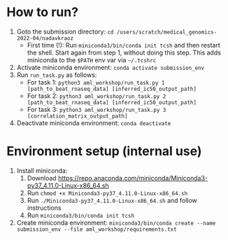 How to run?
===========

1. Goto the submission directory: `cd /users/scratch/medical_genomics-2022-04/nadavkraoz`
   * First time (!): Run `miniconda3/bin/conda init tcsh` and then restart the shell.
     Start again from step 1, without doing this step.
     This adds miniconda to the `$PATH` env var via `~/.tcshrc`
2. Activate miniconda environment: `conda activate submission_env`
3. Run `run_task.py` as follows:
   * For task 1: `python3 aml_workshop/run_task.py 1 [path_to_beat_rnaseq_data] [inferred_ic50_output_path]`
   * For task 2: `python3 aml_workshop/run_task.py 2 [path_to_beat_rnaseq_data] [inferred_ic50_output_path]`
   * For task 3: `python3 aml_workshop/run_task.py 3 [correlation_matrix_output_path]`
4. Deactivate miniconda environment: `conda deactivate`


Environment setup (internal use)
================================
1. Install miniconda:
   1. Download https://repo.anaconda.com/miniconda/Miniconda3-py37_4.11.0-Linux-x86_64.sh
   2. Run `chmod +x Miniconda3-py37_4.11.0-Linux-x86_64.sh`
   3. Run `./Miniconda3-py37_4.11.0-Linux-x86_64.sh` and follow instructions
   4. Run `miniconda3/bin/conda init tcsh`
2. Create miniconda environment: `miniconda3/bin/conda create --name submission_env --file aml_workshop/requirements.txt`
